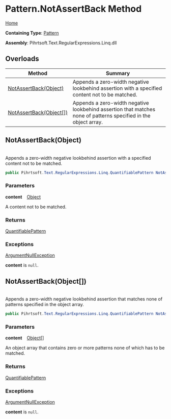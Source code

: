 # Pattern\.NotAssertBack Method

[Home](../../../../../../README.md)

**Containing Type**: [Pattern](../README.md)

**Assembly**: Pihrtsoft\.Text\.RegularExpressions\.Linq\.dll

## Overloads

| Method | Summary |
| ------ | ------- |
| [NotAssertBack(Object)](#Pihrtsoft_Text_RegularExpressions_Linq_Pattern_NotAssertBack_System_Object_) | Appends a zero\-width negative lookbehind assertion with a specified content not to be matched\. |
| [NotAssertBack(Object\[\])](#Pihrtsoft_Text_RegularExpressions_Linq_Pattern_NotAssertBack_System_Object___) | Appends a zero\-width negative lookbehind assertion that matches none of patterns specified in the object array\. |

## NotAssertBack\(Object\) <a name="Pihrtsoft_Text_RegularExpressions_Linq_Pattern_NotAssertBack_System_Object_"></a>

\
Appends a zero\-width negative lookbehind assertion with a specified content not to be matched\.

```csharp
public Pihrtsoft.Text.RegularExpressions.Linq.QuantifiablePattern NotAssertBack(object content)
```

### Parameters

**content** &ensp; [Object](https://docs.microsoft.com/en-us/dotnet/api/system.object)

A content not to be matched\.

### Returns

[QuantifiablePattern](../../QuantifiablePattern/README.md)

### Exceptions

[ArgumentNullException](https://docs.microsoft.com/en-us/dotnet/api/system.argumentnullexception)

**content** is `null`\.

## NotAssertBack\(Object\[\]\) <a name="Pihrtsoft_Text_RegularExpressions_Linq_Pattern_NotAssertBack_System_Object___"></a>

\
Appends a zero\-width negative lookbehind assertion that matches none of patterns specified in the object array\.

```csharp
public Pihrtsoft.Text.RegularExpressions.Linq.QuantifiablePattern NotAssertBack(params object[] content)
```

### Parameters

**content** &ensp; [Object](https://docs.microsoft.com/en-us/dotnet/api/system.object)\[\]

An object array that contains zero or more patterns none of which has to be matched\.

### Returns

[QuantifiablePattern](../../QuantifiablePattern/README.md)

### Exceptions

[ArgumentNullException](https://docs.microsoft.com/en-us/dotnet/api/system.argumentnullexception)

**content** is `null`\.

